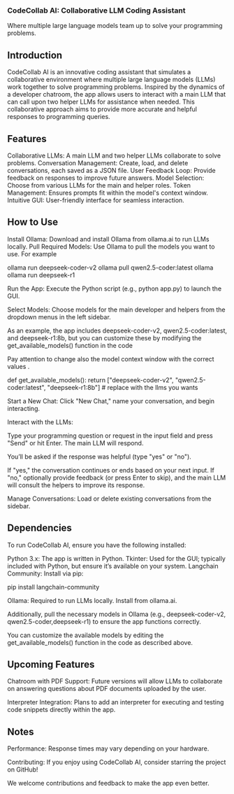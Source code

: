 ### CodeCollab AI: Collaborative LLM Coding Assistant
Where multiple large language models team up to solve your programming problems.

## Introduction
CodeCollab AI is an innovative coding assistant that simulates a collaborative environment where multiple large language models (LLMs) work together to solve programming problems. Inspired by the dynamics of a developer chatroom, the app allows users to interact with a main LLM that can call upon two helper LLMs for assistance when needed. This collaborative approach aims to provide more accurate and helpful responses to programming queries.

## Features
Collaborative LLMs: A main LLM and two helper LLMs collaborate to solve problems.
Conversation Management: Create, load, and delete conversations, each saved as a JSON file.
User Feedback Loop: Provide feedback on responses to improve future answers.
Model Selection: Choose from various LLMs for the main and helper roles.
Token Management: Ensures prompts fit within the model's context window.
Intuitive GUI: User-friendly interface for seamless interaction.


## How to Use
Install Ollama: Download and install Ollama from ollama.ai to run LLMs locally.
Pull Required Models: Use Ollama to pull the models you want to use. For example

ollama run deepseek-coder-v2
ollama pull qwen2.5-coder:latest
ollama ollama run deepseek-r1

Run the App: Execute the Python script (e.g., python app.py) to launch the GUI.

Select Models: Choose models for the main developer and helpers from the dropdown menus in the left sidebar.

As an example, the app includes deepseek-coder-v2, qwen2.5-coder:latest, and deepseek-r1:8b, but you can customize these by modifying the get_available_models() function in the code

Pay attention to change also the model context window with the correct values .

def get_available_models():
    return ["deepseek-coder-v2", "qwen2.5-coder:latest", "deepseek-r1:8b"] # replace with the llms you wants


Start a New Chat: Click "New Chat," name your conversation, and begin interacting.

Interact with the LLMs:

Type your programming question or request in the input field and press "Send" or hit Enter.
The main LLM will respond.

You’ll be asked if the response was helpful (type "yes" or "no").

If "yes," the conversation continues or ends based on your next input.
If "no," optionally provide feedback (or press Enter to skip), and the main LLM will consult the helpers to improve its response.

Manage Conversations: Load or delete existing conversations from the sidebar.    

## Dependencies
To run CodeCollab AI, ensure you have the following installed:

Python 3.x: The app is written in Python.
Tkinter: Used for the GUI; typically included with Python, but ensure it’s available on your system.
Langchain Community: Install via pip:

pip install langchain-community

Ollama: Required to run LLMs locally. Install from ollama.ai.

Additionally, pull the necessary models in Ollama (e.g., deepseek-coder-v2, qwen2.5-coder,deepseek-r1) to ensure the app functions correctly. 

You can customize the available models by editing the get_available_models() function in the code as described above.


## Upcoming Features
Chatroom with PDF Support: Future versions will allow LLMs to collaborate on answering questions about PDF documents uploaded by the user.

Interpreter Integration: Plans to add an interpreter for executing and testing code snippets directly within the app.


## Notes
Performance: Response times may vary depending on your hardware.

Contributing: If you enjoy using CodeCollab AI, consider starring the project on GitHub! 

We welcome contributions and feedback to make the app even better.